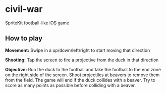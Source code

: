 # civil-war
SpriteKit football-like iOS game
## How to play
<b>Movement:</b> Swipe in a up/down/left/right to start moving that direction

<b>Shooting:</b> Tap the screen to fire a projective from the duck in that direction

<b>Objective:</b> Run the duck to the football and take the football to the end zone on the right side of the screen.
Shoot projectiles at beavers to remove them from the field.  The game will end if the duck collides with a beaver.
Try to score as many points as possible before colliding with a beaver.
